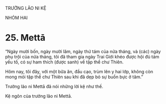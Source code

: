 TRƯỞNG LÃO NI KỆ

NHÓM HAI

# 25. Mettā

“Ngày mười bốn, ngày mười lăm, ngày thứ tám của nửa tháng, và (các) ngày phụ trội của nửa tháng, tôi đã tham gia ngày Trai Giới khéo được hội đủ tám yếu tố, có sự ham thích (được sanh) về tập thể chư Thiên.

Hôm nay, tôi đây, với một bữa ăn, đầu cạo, trùm lên y hai lớp, không còn mong mỏi tập thể chư Thiên sau khi đã dẹp bỏ sự buồn bực ở tâm.”

Trưởng lão ni Mettā đã nói những lời kệ như thế.

Kệ ngôn của trưởng lão ni Mettā.

